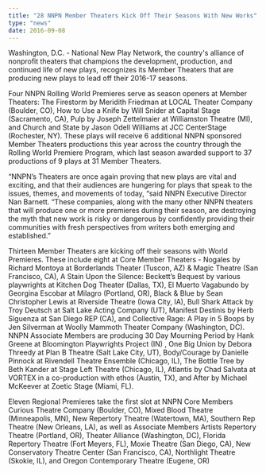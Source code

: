 ```yaml
---
title: "28 NNPN Member Theaters Kick Off Their Seasons With New Works"
type: "news"
date: 2016-09-08
---
```


<span class="lead-in">Washington, D.C. - National New Play Network, the country's alliance of nonprofit theaters that champions the development, production, and continued life of new plays, recognizes its Member Theaters that are producing new plays to lead off their 2016-17 seasons.</span>

Four NNPN Rolling World Premieres serve as season openers at Member Theaters: The Firestorm by Meridith Friedman at LOCAL Theater Company (Boulder, CO), How to Use a Knife by Will Snider at Capital Stage (Sacramento, CA), Pulp by Joseph Zettelmaier at Williamston Theatre (MI), and Church and State by Jason Odell Williams at JCC CenterStage (Rochester, NY). These plays will receive 6 additional NNPN sponsored Member Theaters productions this year across the country through the Rolling World Premiere Program, which last season awarded support to 37 productions of 9 plays at 31 Member Theaters.

“NNPN’s Theaters are once again proving that new plays are vital and exciting, and that their audiences are hungering for plays that speak to the issues, themes, and movements of today, “said NNPN Executive Director Nan Barnett. “These companies, along with the many other NNPN theaters that will produce one or more premieres during their season, are destroying the myth that new work is risky or dangerous by confidently providing their communities with fresh perspectives from writers both emerging and established.”

Thirteen Member Theaters are kicking off their seasons with World Premieres. These include eight at Core Member Theaters - Nogales by Richard Montoya at Borderlands Theater (Tuscon, AZ) &amp; Magic Theatre (San Francisco, CA), A Stain Upon the Silence: Beckett’s Bequest by various playwrights at Kitchen Dog Theater (Dallas, TX), El Muerto Vagabundo by Georgina Escobar at Milagro (Portland, OR), Black &amp; Blue by Sean Christopher Lewis at Riverside Theatre (Iowa City, IA), Bull Shark Attack by Troy Deutsch at Salt Lake Acting Company (UT), Manifest Destinis by Herb Siguenza at San Diego REP (CA), and Collective Rage: A Play in 5 Boops by Jen Silverman at Woolly Mammoth Theater Company (Washington, DC). NNPN Associate Members are producing 30 Day Mourning Period by Hank Greene at Bloomington Playwrights Project (IN) , One Big Union by Debora Threedy at Plan B Theatre (Salt Lake City, UT), Body/Courage by Danielle Pinnock at Rivendell Theatre Ensemble (Chicago, IL), The Bottle Tree by Beth Kander at Stage Left Theatre (Chicago, IL), Atlantis by Chad Salvata at VORTEX in a co-production with ethos (Austin, TX), and After by Michael McKeever at Zoetic Stage (Miami, FL).

Eleven Regional Premieres take the first slot at NNPN Core Members Curious Theatre Company (Boulder, CO), Mixed Blood Theatre (Minneapolis, MN), New Repertory Theatre (Watertown, MA), Southern Rep Theatre (New Orleans, LA), as well as Associate Members Artists Repertory Theatre (Portland, OR), Theater Alliance (Washington, DC), Florida Repertory Theatre (Fort Meyers, FL), Moxie Theatre (San Diego, CA), New Conservatory Theatre Center (San Francisco, CA), Northlight Theatre (Skokie, IL), and Oregon Contemporary Theatre (Eugene, OR)

